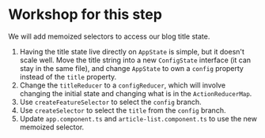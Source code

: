 # Workshop for this step

We will add memoized selectors to access our blog title state.

1. Having the title state live directly on `AppState` is simple, but
   it doesn't scale well. Move the title string into a new
   `ConfigState` interface (it can stay in the same file), and change
   `AppState` to own a `config` property instead of the `title`
   property.
2. Change the `titleReducer` to a `configReducer`, which will involve
   changing the initial state and changing what is in the
   `ActionReducerMap`.
3. Use `createFeatureSelector` to select the `config` branch.
4. Use `createSelector` to select the `title` from the `config` branch.
5. Update `app.component.ts` and `article-list.component.ts` to 
   use the new memoized selector.

